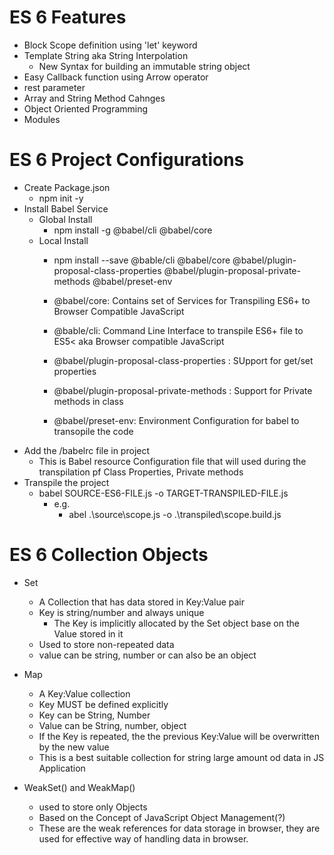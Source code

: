 # ES 6 Features
- Block Scope definition using 'let' keyword
- Template String aka String Interpolation
    - New Syntax for building an immutable string object
- Easy Callback function using Arrow operator
- rest parameter
- Array and String Method Cahnges
- Object Oriented Programming
- Modules

# ES 6 Project Configurations
- Create Package.json
    - npm init -y
- Install Babel Service
    - Global Install
        - npm install -g @babel/cli @babel/core
    - Local Install        
        - npm install --save @bable/cli @babel/core @babel/plugin-proposal-class-properties @babel/plugin-proposal-private-methods @babel/preset-env
        
        - @babel/core: Contains set of Services for Transpiling ES6+ to Browser Compatible JavaScript
        - @bable/cli: Command Line Interface to transpile ES6+ file to ES5< aka Browser compatible JavaScript
        - @babel/plugin-proposal-class-properties : SUpport for get/set properties
        - @babel/plugin-proposal-private-methods : Support for Private methods in class
        - @babel/preset-env: Environment Configuration for babel to transopile the code
- Add the /babelrc file in project
    - This is Babel resource  Configuration file that will used during the transpilation pf Class Properties, Private methods
- Transpile the project
    - babel SOURCE-ES6-FILE.js -o TARGET-TRANSPILED-FILE.js        
        - e.g.
            - abel .\source\scope.js -o .\transpiled\scope.build.js

# ES 6 Collection Objects
- Set
    - A Collection that has data stored in Key:Value pair
    - Key is string/number and always unique
        - The Key is implicitly allocated by the Set object base on the Value stored in it  
    - Used to store non-repeated data 
    - value can be string, number or can also be an object
- Map
    - A Key:Value collection
    - Key MUST be defined explicitly
    - Key can be String, Number
    - Value can be String, number, object
    - If the Key is repeated, the the previous Key:Value will be overwritten by the new value
    - This is a best suitable collection for string large amount od data in JS Application

- WeakSet() and WeakMap()
    - used to store only Objects
    - Based on the Concept of JavaScript Object Management(?)
    - These are the weak references for data storage in browser, they are used for effective way of handling data in browser.